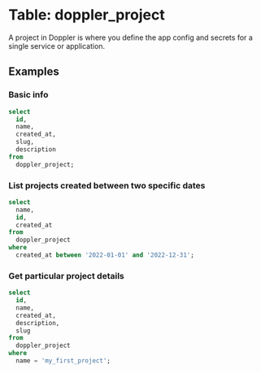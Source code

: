 # Table: doppler_project

A project in Doppler is where you define the app config and secrets for a single service or application.

## Examples

### Basic info

```sql
select
  id,
  name,
  created_at,
  slug,
  description
from
  doppler_project;
```

### List projects created between two specific dates

```sql
select
  name,
  id,
  created_at
from
  doppler_project
where
  created_at between '2022-01-01' and '2022-12-31';
```

### Get particular project details

```sql
select
  id,
  name,
  created_at,
  description,
  slug
from
  doppler_project
where
  name = 'my_first_project';
```
